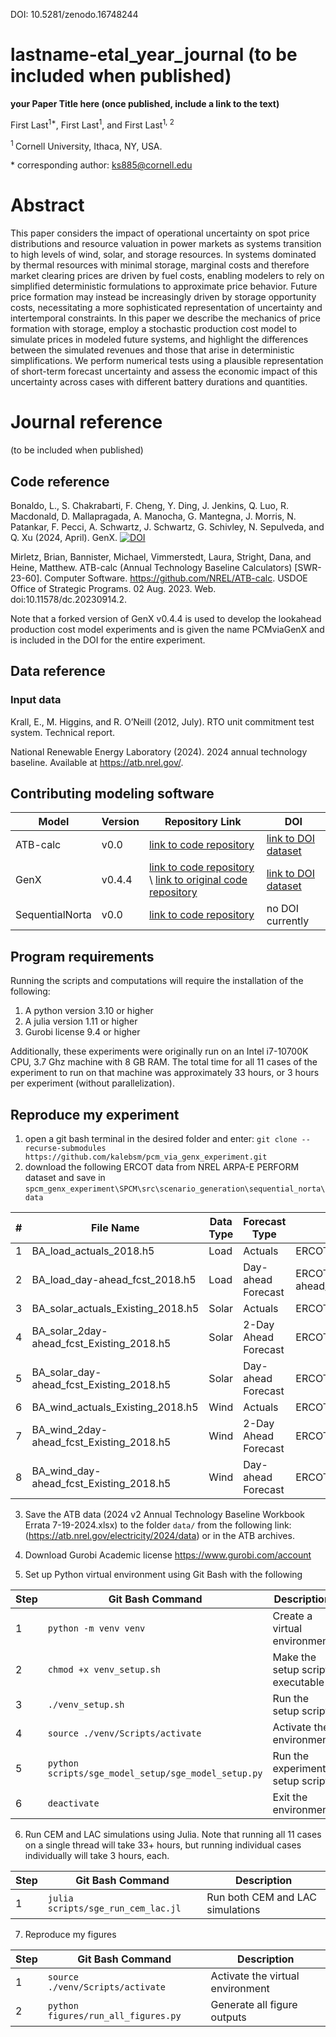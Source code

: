 
DOI: 10.5281/zenodo.16748244
# lastname-etal_year_journal (to be included when published)

**your Paper Title here (once published, include a link to the text)**

First Last<sup>1\*</sup>, First Last<sup>1</sup>,  and First Last<sup>1, 2</sup>

<sup>1 </sup> Cornell University, Ithaca, NY, USA.


\* corresponding author:  ks885@cornell.edu


# Abstract
This paper considers the impact of operational uncertainty on spot price distributions and resource valuation in power markets as systems transition to high levels of wind, solar, and storage resources. In systems dominated by thermal resources with minimal storage, marginal costs and therefore market clearing prices are driven by fuel costs, enabling modelers to rely on simplified deterministic formulations to approximate price behavior. Future price formation may instead be increasingly driven by storage opportunity costs, necessitating a more sophisticated representation of uncertainty and intertemporal constraints. In this paper we describe the mechanics of price formation with storage, employ a stochastic production cost model to simulate prices in modeled future systems, and highlight the differences between the simulated revenues and those that arise in deterministic simplifications. We perform numerical tests using a plausible representation of short-term forecast uncertainty and assess the economic impact of this uncertainty across cases with different battery durations and quantities.

# Journal reference
(to be included when published)

## Code reference
Bonaldo, L., S. Chakrabarti, F. Cheng, Y. Ding, J. Jenkins, Q. Luo, R. Macdonald, D. Mallapragada, A. Manocha, G. Mantegna, J. Morris, N. Patankar, F. Pecci, A. Schwartz, J. Schwartz, G. Schivley, N. Sepulveda, and Q. Xu (2024, April). GenX. [![DOI](https://zenodo.org/badge/DOI/10.5281/zenodo.15865702.svg)](https://doi.org/10.5281/zenodo.15865702)

Mirletz, Brian, Bannister, Michael, Vimmerstedt, Laura, Stright, Dana, and Heine, Matthew. ATB-calc (Annual Technology Baseline Calculators) [SWR-23-60]. Computer Software. https://github.com/NREL/ATB-calc. USDOE Office of Strategic Programs. 02 Aug. 2023. Web. doi:10.11578/dc.20230914.2.

Note that a forked version of GenX v0.4.4 is used to develop the lookahead production cost model experiments and is given the name PCMviaGenX and is included in the DOI for the entire experiment.


## Data reference

### Input data

Krall, E., M. Higgins, and R. O’Neill (2012, July). RTO unit commitment test system. Technical report.

National Renewable Energy Laboratory (2024). 2024 annual technology baseline. Available at https://atb.nrel.gov/.

## Contributing modeling software
| Model | Version | Repository Link | DOI |
|-------|---------|-----------------|-----|
| ATB-calc | v0.0 | [link to code repository](https://github.com/NREL/ATB-calc) | [link to DOI dataset ](https://doi.org/10.11578/dc.20230914.2)|
| GenX | v0.4.4 | [link to code repository](https://github.com/kalebsm/GenX/tree/caee5563bc1118c24fe99a30e1ed72e052191478) \ [link to original code repository](https://github.com/GenXProject/GenX.jl) | [link to DOI dataset](https://zenodo.org/records/15865702) |
| SequentialNorta | v0.0 | [link to code repository](https://github.com/kalebsm/sequential_norta.git) | no DOI currently |

## Program requirements
Running the scripts and computations will require the installation of the following:
1. A python version 3.10 or higher
2. A julia version 1.11 or higher
3. Gurobi license 9.4 or higher

Additionally, these experiments were originally run on an Intel i7-10700K CPU, 3.7 Ghz machine with 8 GB RAM. The total time for all 11 cases of the experiment to run on that machine was approximately 33 hours, or 3 hours per experiment (without parallelization).

## Reproduce my experiment
1. open a git bash terminal in the desired folder and enter: `git clone --recurse-submodules https://github.com/kalebsm/pcm_via_genx_experiment.git`
2. download the following ERCOT data from NREL ARPA-E PERFORM dataset and save in `spcm_genx_experiment\SPCM\src\scenario_generation\sequential_norta\data`

| #   | File Name                                | Data Type | Forecast Type         | Location Path                                               |
|-----|-------------------------------------------|-----------|------------------------|-------------------------------------------------------------|
| 1   | BA_load_actuals_2018.h5                    | Load      | Actuals                | ERCOT/2018/Load/Actuals/BA_level/                           |
| 2   | BA_load_day-ahead_fcst_2018.h5            | Load      | Day-ahead Forecast     | ERCOT/2018/Load/Forecast/Day-ahead/BA_level/               |
| 3   | BA_solar_actuals_Existing_2018.h5         | Solar     | Actuals                | ERCOT/2018/Solar/Actuals/BA-level/                          |
| 4   | BA_solar_2day-ahead_fcst_Existing_2018.h5 | Solar     | 2-Day Ahead Forecast   | ERCOT/2018/Solar/2Day_ahead/BA_level/                      |
| 5   | BA_solar_day-ahead_fcst_Existing_2018.h5  | Solar     | Day-ahead Forecast     | ERCOT/2018/Solar/Day-ahead/BA_level/                       |
| 6   | BA_wind_actuals_Existing_2018.h5         | Wind     | Actuals                | ERCOT/2018/Wind/Actuals/BA-level/                          |
| 7   | BA_wind_2day-ahead_fcst_Existing_2018.h5  | Wind      | 2-Day Ahead Forecast   | ERCOT/2018/Wind/2Day_ahead/BA_level/                       |
| 8   | BA_wind_day-ahead_fcst_Existing_2018.h5   | Wind      | Day-ahead Forecast     | ERCOT/2018/Wind/Day-ahead/BA_level/                        |

3. Save the ATB data (2024 v2 Annual Technology Baseline Workbook Errata 7-19-2024.xlsx) to the folder `data/` from the following link: (https://atb.nrel.gov/electricity/2024/data) or in the ATB archives.

4. Download Gurobi Academic license https://www.gurobi.com/account

5. Set up Python virtual environment using Git Bash with the following

| Step | Git Bash Command                                   | Description                  |
|------|----------------------------------------------------|------------------------------|
| 1  | `python -m venv venv`                              | Create a virtual environment |
| 2  | `chmod +x venv_setup.sh`                           | Make the setup script executable |
| 3  | `./venv_setup.sh`                                  | Run the setup script         |
| 4  | `source ./venv/Scripts/activate`                   | Activate the environment     |
| 5  | `python scripts/sge_model_setup/sge_model_setup.py`| Run the experiment setup script   |
| 6  | `deactivate`                                       | Exit the environment         |


6. Run CEM and LAC simulations using Julia. Note that running all 11 cases on a single thread will take 33+ hours, but running individual cases individually will take 3 hours, each.

| Step | Git Bash Command                       | Description                    |
|------|----------------------------------------|--------------------------------|
| 1  | `julia scripts/sge_run_cem_lac.jl`     | Run both CEM and LAC simulations |


7. Reproduce my figures

| Step | Git Bash Command                        | Description                    |
|------|-----------------------------------------|--------------------------------|
| 1  | `source ./venv/Scripts/activate`         | Activate the virtual environment |
| 2  | `python figures/run_all_figures.py`      | Generate all figure outputs    |




